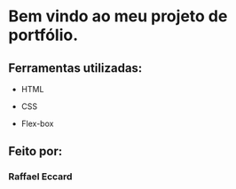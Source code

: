# Bem vindo ao meu projeto de portfólio.

## Ferramentas utilizadas:

* HTML

* CSS

* Flex-box

## Feito por:

### Raffael Eccard


```